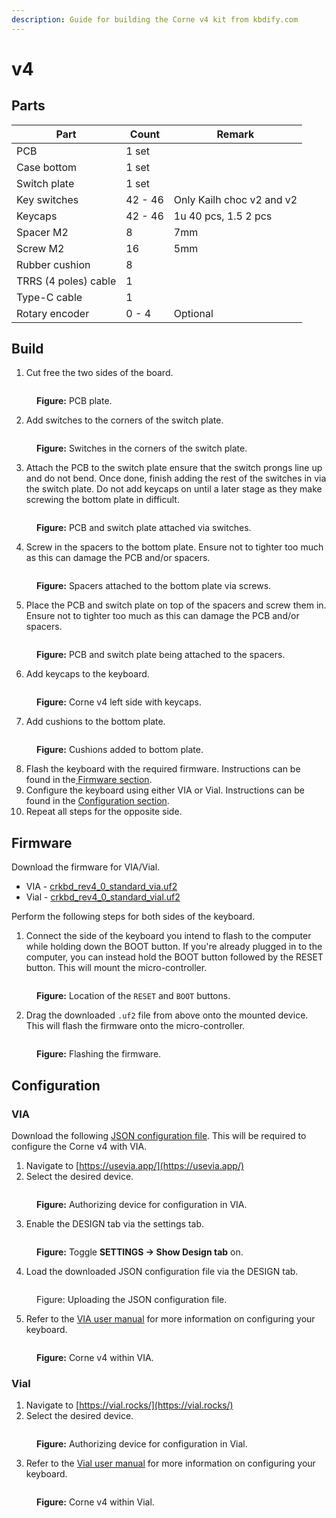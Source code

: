 ```yaml
---
description: Guide for building the Corne v4 kit from kbdify.com
---
```


# v4

## Parts

| Part                 | Count   | Remark                    |
| -------------------- | ------- | ------------------------- |
| PCB                  | 1 set   |                           |
| Case bottom          | 1 set   |                           |
| Switch plate         | 1 set   |                           |
| Key switches         | 42 - 46 | Only Kailh choc v2 and v2 |
| Keycaps              | 42 - 46 | 1u 40 pcs, 1.5 2 pcs      |
| Spacer M2            | 8       | 7mm                       |
| Screw M2             | 16      | 5mm                       |
| Rubber cushion       | 8       |                           |
| TRRS (4 poles) cable | 1       |                           |
| Type-C cable         | 1       |                           |
| Rotary encoder       | 0 - 4   | Optional                  |

## Build

1. Cut free the two sides of the board.

<figure><img src="../../.gitbook/assets/pcb_plate.jpg" alt=""><figcaption><p><strong>Figure:</strong> PCB plate.</p></figcaption></figure>

2. Add switches to the corners of the switch plate.

<figure><img src="../../.gitbook/assets/switches_in_corner.jpg" alt=""><figcaption><p><strong>Figure:</strong> Switches in the corners of the switch plate.</p></figcaption></figure>

3. Attach the PCB to the switch plate ensure that the switch prongs line up and do not bend. Once done, finish adding the rest of the switches in via the switch plate. Do not add keycaps on until a later stage as they make screwing the bottom plate in difficult.

<figure><img src="../../.gitbook/assets/pcb_switch_plate_joined.jpg" alt=""><figcaption><p><strong>Figure:</strong> PCB and switch plate attached via switches.</p></figcaption></figure>

4. Screw in the spacers to the bottom plate. Ensure not to tighter too much as this can damage the PCB and/or spacers.

<figure><img src="../../.gitbook/assets/spacers_in_bottom_plate.jpg" alt=""><figcaption><p><strong>Figure:</strong> Spacers attached to the bottom plate via screws.</p></figcaption></figure>

5. Place the PCB and switch plate on top of the spacers and screw them in. Ensure not to tighter too much as this can damage the PCB and/or spacers.

<figure><img src="../../.gitbook/assets/pcb_switch_plate_bottom_plate_joined.jpg" alt=""><figcaption><p><strong>Figure:</strong> PCB and switch plate being attached to the spacers.</p></figcaption></figure>

6. Add keycaps to the keyboard.

<figure><img src="../../.gitbook/assets/corne_w_keycaps.jpg" alt=""><figcaption><p><strong>Figure:</strong> Corne v4 left side with keycaps.</p></figcaption></figure>

7. Add cushions to the bottom plate.

<figure><img src="../../.gitbook/assets/cushions_on_bottom.jpg" alt=""><figcaption><p><strong>Figure:</strong> Cushions added to bottom plate.</p></figcaption></figure>

8. Flash the keyboard with the required firmware. Instructions can be found in the[ Firmware section](v4.md#firmware).
9. Configure the keyboard using either VIA or Vial. Instructions can be found in the [Configuration section](v4.md#configuration).
10. Repeat all steps for the opposite side.

## Firmware

Download the firmware for VIA/Vial.

* VIA - [crkbd\_rev4\_0\_standard\_via.uf2](https://github.com/foostan/kbd\_firmware/raw/main/keyboards/crkbd/qmk/qmk\_firmware/.build/crkbd\_rev4\_0\_standard\_via.uf2)
* Vial - [crkbd\_rev4\_0\_standard\_vial.uf2](https://github.com/foostan/kbd\_firmware/raw/main/keyboards/crkbd/vial-kb/vial-qmk/.build/crkbd\_rev4\_0\_standard\_vial.uf2)

Perform the following steps for both sides of the keyboard.

1. Connect the side of the keyboard you intend to flash to the computer while holding down the BOOT button. If you're already plugged in to the computer, you can instead hold the BOOT button followed by the RESET button. This will mount the micro-controller.

<figure><img src="../../.gitbook/assets/boot_reset_diagram.png" alt=""><figcaption><p><strong>Figure:</strong> Location of the <code>RESET</code> and <code>BOOT</code> buttons.</p></figcaption></figure>

2. Drag the downloaded `.uf2` file from above onto the mounted device. This will flash the firmware onto the micro-controller.

<figure><img src="../../.gitbook/assets/flash_firmware.png" alt=""><figcaption><p><strong>Figure:</strong> Flashing the firmware.</p></figcaption></figure>

## Configuration

### VIA

Download the following [JSON configuration file](https://github.com/foostan/kbd\_firmware/blob/main/keyboards/crkbd/the-via/crkbd\_rev4.json). This will be required to configure the Corne v4 with VIA.&#x20;

1. Navigate to [https://usevia.app/](https://usevia.app/)
2. Select the desired device.

<figure><img src="../../.gitbook/assets/via_authorizing_device.png" alt=""><figcaption><p><strong>Figure:</strong> Authorizing device for configuration in VIA.</p></figcaption></figure>

3. Enable the DESIGN tab via the settings tab.

<figure><img src="../../.gitbook/assets/via_enable_design_tab.png" alt=""><figcaption><p><strong>Figure:</strong> Toggle <strong>SETTINGS -> Show Design tab</strong> on.</p></figcaption></figure>

4. Load the downloaded JSON configuration file via the DESIGN tab.

<figure><img src="../../.gitbook/assets/via_upload_json.png" alt=""><figcaption><p>Figure: Uploading the JSON configuration file.</p></figcaption></figure>

5. Refer to the [VIA user manual](https://www.caniusevia.com/docs/specification) for more information on configuring your keyboard.

<figure><img src="../../.gitbook/assets/via_corne.png" alt=""><figcaption><p><strong>Figure:</strong> Corne v4 within VIA.</p></figcaption></figure>

### Vial

1. Navigate to [https://vial.rocks/](https://vial.rocks/)
2. Select the desired device.

<figure><img src="../../.gitbook/assets/vial_authorizing_device.png" alt=""><figcaption><p><strong>Figure:</strong> Authorizing device for configuration in Vial.</p></figcaption></figure>

3. Refer to the [Vial user manual](https://get.vial.today/manual/) for more information on configuring your keyboard.

<figure><img src="../../.gitbook/assets/vial_corne.png" alt=""><figcaption><p><strong>Figure:</strong> Corne v4 within Vial.</p></figcaption></figure>

